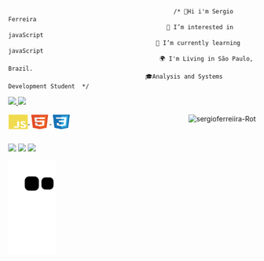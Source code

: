                                                    /* 👋Hi i'm Sergio Ferreira                                                 
                                                 👀 I’m interested in javaScript
                                              🌱 I’m currently learning javaScript
                                               🌍 I'm Living in São Paulo, Brazil.
                                           🎓Analysis and Systems Development Student  */              
 <div>
  <a href="https://github.com/sergioferreiira">
  <img height="180em" src="https://github-readme-stats.vercel.app/api?username=Steviies&show_icons=true&theme=dark&include_all_commits=true&count_private=true"/>
  <img height="180em" src="https://github-readme-stats.vercel.app/api/top-langs/?username=Steviies&layout=compact&langs_count=7&theme=dark"/>
</div>
<div style="display: inline_block"><br>
  <img align="center" alt="sergioferreiira-Js" height="30" width="40" src="https://raw.githubusercontent.com/devicons/devicon/master/icons/javascript/javascript-plain.svg">
  <img align="center" alt="sergioferreiira-HTML" height="30" width="40" src="https://raw.githubusercontent.com/devicons/devicon/master/icons/html5/html5-original.svg">
  <img align="center" alt="sergioferreiira-CSS" height="30" width="40" src="https://raw.githubusercontent.com/devicons/devicon/master/icons/css3/css3-original.svg">
  <img align="right" alt="sergioferreiira-Rot" src="https://gifburg.com/images/gifs/loading/gifs/0014.gif">
</div>
  
  ##
 
<div> 
  <a href="https://www.instagram.com/0___ferreira___0/" target="_blank"><img src="https://img.shields.io/badge/-Instagram-%23E4405F?style=for-the-badge&logo=instagram&logoColor=white" target="_blank"></a>
  <a href = "mailto:sdsilveirafilho@yahoo.com"><img src="https://img.shields.io/badge/-Email-%23333?style=for-the-badge&logo=gmail&logoColor=white" target="_blank"></a>
  <a href="https://www.linkedin.com/in/sergio-ferreira-66ab0a1ba/" target="_blank"><img src="https://img.shields.io/badge/-LinkedIn-%230077B5?style=for-the-badge&logo=linkedin&logoColor=white" target="_blank"></a> 
 
  ![Snake animation](https://github.com/sergioferreiira/sergioferreiira/blob/output/github-contribution-grid-snake.svg)
 
</div>


